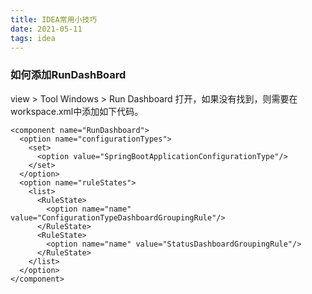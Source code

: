```yaml
---
title: IDEA常用小技巧
date: 2021-05-11
tags: idea
---
```


### 如何添加RunDashBoard

  view > Tool Windows > Run Dashboard 打开，如果没有找到，则需要在workspace.xml中添加如下代码。

  ```
  <component name="RunDashboard">
    <option name="configurationTypes">
      <set>
        <option value="SpringBootApplicationConfigurationType"/>
      </set>
    </option>
    <option name="ruleStates">
      <list>
        <RuleState>
          <option name="name" value="ConfigurationTypeDashboardGroupingRule"/>
        </RuleState>
        <RuleState>
          <option name="name" value="StatusDashboardGroupingRule"/>
        </RuleState>
      </list>
    </option>
  </component>
  ```
